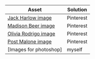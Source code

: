 | Asset | Solution|
|-------|---------|
| [Jack Harlow image](https://www.pinterest.com/pin/685391637053135740/) | Pinterest |
| [Madison Beer image](https://weheartit.com/entry/344803799) | Pinterest |
| [Olivia Rodrigo image](https://www.pinterest.com/pin/2674081019763554/)| Pinterest |
| [Post Malone image](https://www.bosshunting.com.au/sport/post-malone-world-beer-pong-league/)| Pinterest |
| [Images for photoshop]| myself |
